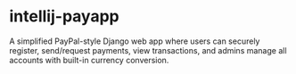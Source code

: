 ﻿# intellij-payapp

A simplified PayPal-style Django web app where users can securely register, send/request payments, view transactions, and admins manage all accounts with built-in currency conversion.

